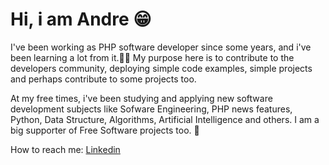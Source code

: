 # Hi, i am Andre 😁

I've been working as PHP software developer since some years, and i've been learning a lot from it.🌱🐘 My purpose here is to contribute to the developers community, deploying simple code examples, simple projects and perhaps contribute to some projects too. 

At my free times, i've been studying and applying new software development subjects like Sofware Engineering, PHP news features, Python, Data Structure, Algorithms, Artificial Intelligence and others. I am a big supporter of Free Software projects too. 🐧

How to reach me:
[Linkedin](https://www.linkedin.com/in/andre-lima-903545148/)
